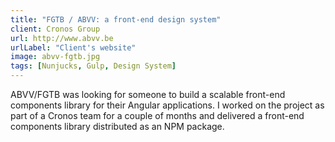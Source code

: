 ```yaml
---
title: "FGTB / ABVV: a front-end design system"
client: Cronos Group
url: http://www.abvv.be
urlLabel: "Client's website"
image: abvv-fgtb.jpg
tags: [Nunjucks, Gulp, Design System]
---
```


ABVV/FGTB was looking for someone to build a scalable front-end components library for their Angular applications. I worked on the project as part of a Cronos team for a couple of months and delivered a front-end components library distributed as an NPM package.
